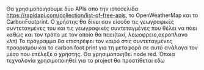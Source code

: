 Θα χρησιμοποιήσουμε δύο APIs από την ιστοσελίδα https://rapidapi.com/collection/list-of-free-apis, το OpenWeatherMap και το CarbonFootprint.
Ο χρήστης θα δίνει σαν είσοδο τις γεωγραφικές συντεταγμένες του και τις γεωγραφικές συντεταγμένες που θέλει να πάει καθώς και τον τρόπο με τον οποίο θα παει(taxi, λεωοφρειο,αεροπλανο κλπ) Το πρόγραμμα θα επιστρέφει τον καιρό στις συντεταγμένες προορισμόυ και το carbon foot print για τη μεταφορά σε αυτό ανάλογα τον μέσο που επέλεξε ο χρήστης.
Θα χρησιμοποιηθεί node red. Όποια τεχνολογία χρησιμοποιηθεί για το project θα προστίθεται εδω
